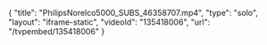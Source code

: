 {
    "title": "PhilipsNorelco5000_SUBS_46358707.mp4",
    "type": "solo",
    "layout": "iframe-static",
    "videoId": "135418006",
    "url": "\/tvpembed\/135418006"
}